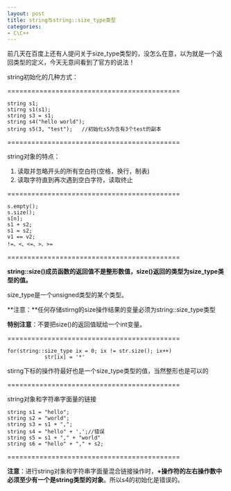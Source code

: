 ```yaml
---
layout: post
title: string与string::size_type类型
categories:
- C\C++
---
```


前几天在百度上还有人提问关于size_type类型的，没怎么在意，以为就是一个返回类型的定义，今天无意间看到了官方的说法！

string初始化的几种方式：

===========================================

    string s1;
    stirng s1(s1);
    string s3 = s1;
    string s4("hello world");
    string s5(3, "test");	//初始化s5为含有3个test的副本

===========================================

string对象的特点：
1. 读取并忽略开头的所有空白符(空格，换行，制表)
2. 读取字符直到再次遇到空白字符，读取终止

===========================================

    s.empty();
    s.size();
    s[n];
    s1 + s2;
    s1 = s2;
    v1 == v2;
    !=、<、<=、>、>=
===========================================

**string::size()成员函数的返回值不是整形数值，size()返回的类型为size_type类型的值。**

size_type是一个unsigned类型的某个类型。

**注意：**任何存储stirng的size操作结果的变量必须为string::size_type类型

**特别注意**：不要把size()的返回值赋给一个int变量。

===========================================

    
    for(string::size_type ix = 0; ix != str.size(); ix++)
      			str[ix] = '*'


stirng下标的操作符最好也是一个size_type类型的值，当然整形也是可以的

===========================================

string对象和字符串字面量的链接

    
    string s1 = "hello";
    string s2 = "world";
    string s3 = s1 + ",";
    string s4 = "hello" + ',';//错误
    string s5 = s1 + "," + "world"
    string s6 = "hello" + "," + s2;


===========================================

**注意**：进行string对象和字符串字面量混合链接操作时，**+操作符的左右操作数中必须至少有一个是string类型的对象**。所以s4的初始化是错误的。
